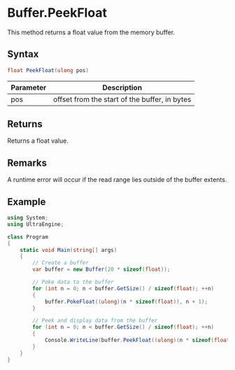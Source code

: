 # Buffer.PeekFloat
This method returns a float value from the memory buffer.

## Syntax
```csharp
float PeekFloat(ulong pos)
```

| Parameter | Description |
| ----- | ----- |
| pos | offset from the start of the buffer, in bytes |

## Returns
Returns a float value.

## Remarks
A runtime error will occur if the read range lies outside of the buffer extents.

## Example

```csharp
using System;
using UltraEngine;

class Program
{
    static void Main(string[] args)
    {
        // Create a buffer
        var buffer = new Buffer(20 * sizeof(float));

        // Poke data to the buffer
        for (int n = 0; n < buffer.GetSize() / sizeof(float); ++n)
        {
            buffer.PokeFloat((ulong)(n * sizeof(float)), n + 1);
        }

        // Peek and display data from the buffer
        for (int n = 0; n < buffer.GetSize() / sizeof(float); ++n)
        {
            Console.WriteLine(buffer.PeekFloat((ulong)(n * sizeof(float))));
        }
    }
}
```